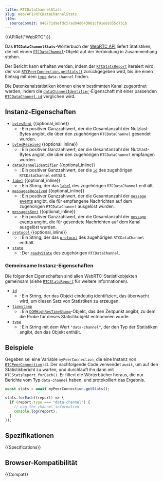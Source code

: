 ```yaml
---
title: RTCDataChannelStats
slug: Web/API/RTCDataChannelStats
l10n:
  sourceCommit: 848771d9efdc57ad84d643081cf91e89355c751b
---
```


{{APIRef("WebRTC")}}

Das **`RTCDataChannelStats`**-Wörterbuch der [WebRTC API](/de/docs/Web/API/WebRTC_API) liefert Statistiken, die mit einem [`RTCDataChannel`](/de/docs/Web/API/RTCDataChannel)-Objekt auf der Verbindung in Zusammenhang stehen.

Der Bericht kann erhalten werden, indem der [`RTCStatsReport`](/de/docs/Web/API/RTCStatsReport) itereiert wird, der von [`RTCPeerConnection.getStats()`](/de/docs/Web/API/RTCPeerConnection/getStats) zurückgegeben wird, bis Sie einen Eintrag mit dem [`type`](/de/docs/Web/API/RTCDataChannelStats/type) `data-channel` finden.

Die Datenkanalstatistiken können einem bestimmten Kanal zugeordnet werden, indem die [`dataChannelIdentifier`](/de/docs/Web/API/RTCDataChannelStats/dataChannelIdentifier)-Eigenschaft mit einer passenden [`RTCDataChannel.id`](/de/docs/Web/API/RTCDataChannel/id) verglichen wird.

## Instanz-Eigenschaften

- [`bytesSent`](/de/docs/Web/API/RTCDataChannelStats/bytesSent) {{optional_inline}}
  - : Ein positiver Ganzzahlwert, der die Gesamtanzahl der Nutzlast-Bytes angibt, die über den zugehörigen `RTCDataChannel` gesendet wurden.
- [`bytesReceived`](/de/docs/Web/API/RTCDataChannelStats/bytesReceived) {{optional_inline}}
  - : Ein positiver Ganzzahlwert, der die Gesamtanzahl der Nutzlast-Bytes angibt, die über den zugehörigen `RTCDataChannel` empfangen wurden.
- [`dataChannelIdentifier`](/de/docs/Web/API/RTCDataChannelStats/dataChannelIdentifier) {{optional_inline}}
  - : Ein positiver Ganzzahlwert, der die [`id`](/de/docs/Web/API/RTCDataChannel/id) des zugehörigen `RTCDataChannel` enthält.
- [`label`](/de/docs/Web/API/RTCDataChannelStats/label) {{optional_inline}}
  - : Ein String, der das [`label`](/de/docs/Web/API/RTCDataChannel/label) des zugehörigen `RTCDataChannel` enthält.
- [`messagesReceived`](/de/docs/Web/API/RTCDataChannelStats/messagesReceived) {{optional_inline}}
  - : Ein positiver Ganzzahlwert, der die Gesamtanzahl der [`message` events](/de/docs/Web/API/RTCDataChannel/message_event) angibt, die für empfangene Nachrichten auf dem zugehörigen `RTCDataChannel` ausgelöst wurden.
- [`messagesSent`](/de/docs/Web/API/RTCDataChannelStats/messagesSent) {{optional_inline}}
  - : Ein positiver Ganzzahlwert, der die Gesamtanzahl der [`message` events](/de/docs/Web/API/RTCDataChannel/message_event) angibt, die für gesendete Nachrichten auf dem Kanal ausgelöst wurden.
- [`protocol`](/de/docs/Web/API/RTCDataChannelStats/protocol) {{optional_inline}}
  - : Ein String, der das [`protocol`](/de/docs/Web/API/RTCDataChannel/protocol) des zugehörigen `RTCDataChannel` enthält.
- [`state`](/de/docs/Web/API/RTCDataChannelStats/state)
  - : Der [`readyState`](/de/docs/Web/API/RTCDataChannel/readyState) des zugehörigen `RTCDataChannel`.

### Gemeinsame Instanz-Eigenschaften

Die folgenden Eigenschaften sind allen WebRTC-Statistikobjekten gemeinsam (siehe [`RTCStatsReport`](/de/docs/Web/API/RTCStatsReport#common_instance_properties) für weitere Informationen).

<!-- RTCStats -->

- [`id`](/de/docs/Web/API/RTCDataChannelStats/id)
  - : Ein String, der das Objekt eindeutig identifiziert, das überwacht wird, um diesen Satz von Statistiken zu erzeugen.
- [`timestamp`](/de/docs/Web/API/RTCDataChannelStats/timestamp)
  - : Ein [`DOMHighResTimeStamp`](/de/docs/Web/API/DOMHighResTimeStamp)-Objekt, das den Zeitpunkt angibt, zu dem die Probe für dieses Statistikobjekt entnommen wurde.
- [`type`](/de/docs/Web/API/RTCDataChannelStats/type)
  - : Ein String mit dem Wert `"data-channel"`, der den Typ der Statistiken angibt, den das Objekt enthält.

## Beispiele

Gegeben sei eine Variable `myPeerConnection`, die eine Instanz von [`RTCPeerConnection`](/de/docs/Web/API/RTCPeerConnection) ist. Der nachfolgende Code verwendet `await`, um auf den Statistikbericht zu warten, und durchläuft ihn dann mit `RTCStatsReport.forEach()`.
Er filtert die Wörterbücher heraus, die nur Berichte vom Typ `data-channel` haben, und protokolliert das Ergebnis.

```js
const stats = await myPeerConnection.getStats();

stats.forEach((report) => {
  if (report.type === "data-channel") {
    // Log the channel information
    console.log(report);
  }
});
```

## Spezifikationen

{{Specifications}}

## Browser-Kompatibilität

{{Compat}}
